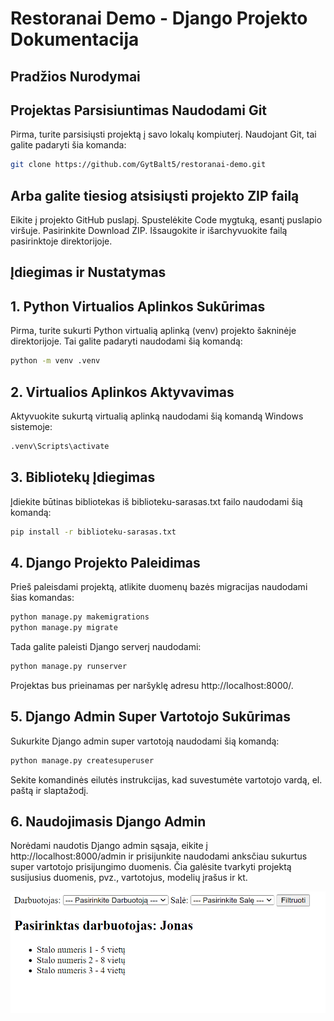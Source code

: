 # Restoranai Demo - Django Projekto Dokumentacija

## Pradžios Nurodymai

## Projektas Parsisiuntimas Naudodami Git

Pirma, turite parsisiųsti projektą į savo lokalų kompiuterį. Naudojant Git, tai galite padaryti šia komanda:

```bash
git clone https://github.com/GytBalt5/restoranai-demo.git
```

## Arba galite tiesiog atsisiųsti projekto ZIP failą

Eikite į projekto GitHub puslapį.
Spustelėkite Code mygtuką, esantį puslapio viršuje.
Pasirinkite Download ZIP.
Išsaugokite ir išarchyvuokite failą pasirinktoje direktorijoje.

## Įdiegimas ir Nustatymas

## 1. Python Virtualios Aplinkos Sukūrimas

Pirma, turite sukurti Python virtualią aplinką (venv) projekto šakninėje direktorijoje. Tai galite padaryti naudodami šią komandą:

```bash
python -m venv .venv
```

## 2. Virtualios Aplinkos Aktyvavimas

Aktyvuokite sukurtą virtualią aplinką naudodami šią komandą Windows sistemoje:

```bash
.venv\Scripts\activate
```

## 3. Bibliotekų Įdiegimas

Įdiekite būtinas bibliotekas iš biblioteku-sarasas.txt failo naudodami šią komandą:

```bash
pip install -r biblioteku-sarasas.txt
```

## 4. Django Projekto Paleidimas

Prieš paleisdami projektą, atlikite duomenų bazės migracijas naudodami šias komandas:

```bash
python manage.py makemigrations
python manage.py migrate
```

Tada galite paleisti Django serverį naudodami:

```bash
python manage.py runserver
```

Projektas bus prieinamas per naršyklę adresu http://localhost:8000/.

## 5. Django Admin Super Vartotojo Sukūrimas

Sukurkite Django admin super vartotoją naudodami šią komandą:

```bash
python manage.py createsuperuser
```

Sekite komandinės eilutės instrukcijas, kad suvestumėte vartotojo vardą, el. paštą ir slaptažodį.

## 6. Naudojimasis Django Admin

Norėdami naudotis Django admin sąsaja, eikite į http://localhost:8000/admin ir prisijunkite naudodami anksčiau sukurtus super vartotojo prisijungimo duomenis. Čia galėsite tvarkyti projektą susijusius duomenis, pvz., vartotojus, modelių įrašus ir kt.

![Filtrai](./filtrai.png "Filtrai")

